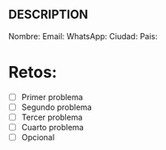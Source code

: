 ## DESCRIPTION

Nombre:
Email:
WhatsApp:
Ciudad:
Pais:

# Retos:
  - [ ] Primer problema
  - [ ] Segundo problema
  - [ ] Tercer problema
  - [ ] Cuarto problema
  - [ ] Opcional
